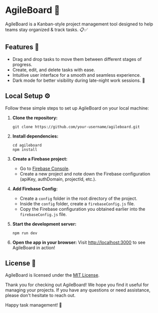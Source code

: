 # AgileBoard 🚀

AgileBoard is a Kanban-style project management tool designed to help teams stay organized & track tasks. 📋✅

## Features 🎯

- Drag and drop tasks to move them between different stages of progress.
- Create, edit, and delete tasks with ease.
- Intuitive user interface for a smooth and seamless experience.
- Dark mode for better visibility during late-night work sessions. 🌙

## Local Setup ⚙️

Follow these simple steps to set up AgileBoard on your local machine:

1. **Clone the repository:**
   ```
   git clone https://github.com/your-username/agileboard.git
   ```

2. **Install dependencies:**
   ```
   cd agileboard
   npm install
   ```

3. **Create a Firebase project:**
   - Go to [Firebase Console](https://console.firebase.google.com/).
   - Create a new project and note down the Firebase configuration (apiKey, authDomain, projectId, etc.).

4. **Add Firebase Config:**
   - Create a `config` folder in the root directory of the project.
   - Inside the `config` folder, create a `firebaseConfig.js` file.
   - Copy the Firebase configuration you obtained earlier into the `firebaseConfig.js` file.

5. **Start the development server:**
   ```
   npm run dev
   ```

6. **Open the app in your browser:**
   Visit [http://localhost:3000](http://localhost:3000) to see AgileBoard in action!


## License 📝

AgileBoard is licensed under the [MIT License](https://opensource.org/licenses/MIT).

Thank you for checking out AgileBoard! We hope you find it useful for managing your projects. If you have any questions or need assistance, please don't hesitate to reach out.

Happy task management! 🎉
